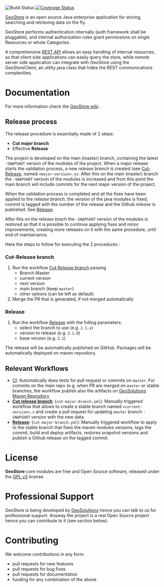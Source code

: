 ![Build Status](https://github.com/geosolutions-it/geostore/actions/workflows/CI.yml/badge.svg)
[![Coverage Status](https://coveralls.io/repos/github/geosolutions-it/geostore/badge.svg?branch=master)](https://coveralls.io/github/geosolutions-it/geostore?branch=master)

[GeoStore](https://github.com/geosolutions-it/geostore) is an open source Java enterprise application for storing, searching and retrieving data on the fly.

GeoStore performs authentication internally (auth framework shall be pluggable), and internal authorization rules grant permissions on single Resources or whole Categories.

A comprehensive [REST API](https://github.com/geosolutions-it/geostore/wiki/REST-API) allows an easy handling of internal resources, so that client side applications can easily query the store, while remote server side application can integrate with GeoStore using the GeoStoreClient, an utility java class that hides the REST communications complexities.

# Documentation

For more information check the [GeoStore wiki](https://github.com/geosolutions-it/geostore/wiki/Documentation-index) .

## Release process

The release procedure is essentially made of 2 steps:

- **Cut major branch**
- Effective **Release**

The project is developed on the main (master) branch, containing the latest `-SNAPSHOT` version of the modules of the project. When a major release starts the validation process, a new *release branch* is created (see [Cut-Release](#cut-release-branch), named `<major-version>.xx`.
After this on the main (master) branch the `-SNAPSHOT` version of the modules is increased and from this point the main branch will include commits for the next major version of the project.

When the validation process is completed and all the fixes have been applied to the *release branch*, the version of the java modules is fixed, commit is tagged with the number of the release and the Github *release* is published. See [Release](#release).

After this on the *release brach* the `-SNAPSHOT` version of the modules is restored so that it is possible to continue applying fixes and minor improvements, creating more releases on it with the same procedure, until end of maintainance.

Here the steps to follow for executing the 2 procedures :

### Cut-Release branch

1. Run the workflow [Cut Release branch](../../actions/workflows/cut-major-branch.yml) passing
    - Branch Master
    - current version
    - next version
    - main branch (keep `master`)
    - other options (can be left as default)
2. Merge the PR that is generated, if not merged automatically

### Release

1. Run the workflow [Release](../../actions/workflows/release.yml) with the folling parameters:
    - select the branch to use (e.g. `2.1.x`)
    - version to release (e.g. `2.1.0`)
    - base version (e.g. `2.1`)

The release will be automatically published on GitHub. Packages will be automatically deployed on maven repository.

## Relevant Workflows

- [CI](../../actions/workflows/CI.yml): Automatically does tests for pull request or commits on `master`. For commits on the main repo (e.g. when PR are merged on `master` or stable branches, the workflow publish also the artifacts on [GeoSolutions Maven Repository](https://maven.geo-solutions.it)
- **[Cut release branch](../../actions/workflows/cut-major-branch.yml)**: (`cut-major-branch.yml`): Manually triggered workflow that allows to create a stable branch named `<current-version>.x` and create a pull request for updating `master` branch `-SNAPSHOT` version with the new data.
- **[Release](../../actions/workflows/release.yml)**: (`cut-major-branch.yml`): Manually triggered workflow to apply to the stable branch that fixes the maven modules versions, tags the commit, build and deploy artifacts, restores snapshot versions and publish a Github release on the tagged commit.

# License

**GeoStore** core modules are free and Open Source software, released under the [GPL v3](http://www.gnu.org/licenses/gpl.html) license.

# Professional Support

GeoStore is being developed by [GeoSolutions](http://www.geo-solutions.it/) hence you can talk to us for professional support. Anyway the project is a real Open Source project hence you can contribute to it (see section below).

# Contributing

We welcome contributions in any form:

- pull requests for new features
- pull requests for bug fixes
- pull requests for documentation
- funding for any combination of the above
